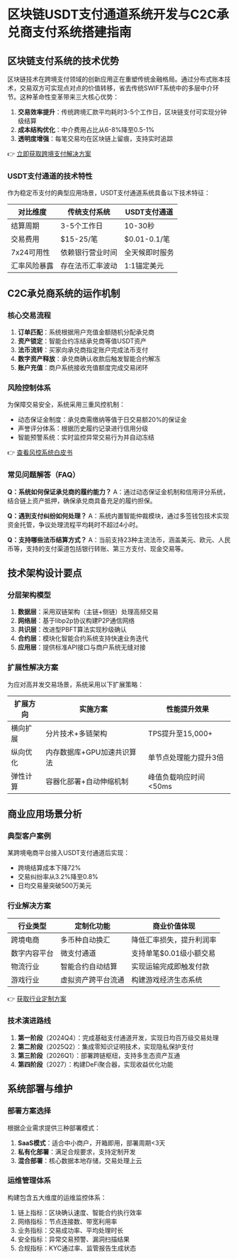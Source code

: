 # 区块链USDT支付通道系统开发与C2C承兑商支付系统搭建指南

## 区块链支付系统的技术优势

区块链技术在跨境支付领域的创新应用正在重塑传统金融格局。通过分布式账本技术，交易双方可实现点对点的价值转移，省去传统SWIFT系统中的多层中介环节。这种革命性变革带来三大核心优势：

1. **交易效率提升**：传统跨境汇款平均耗时3-5个工作日，区块链支付可实现分钟级结算
2. **成本结构优化**：中介费用占比从6-8%降至0.5-1%
3. **透明度增强**：每笔交易均在区块链上留痕，支持实时追踪

👉 [立即获取跨境支付解决方案](https://bit.ly/okx_welcome)

### USDT支付通道的技术特性

作为稳定币支付的典型应用场景，USDT支付通道系统具备以下技术特征：

| 对比维度       | 传统支付系统       | USDT支付通道       |
|----------------|--------------------|--------------------|
| 结算周期       | 3-5个工作日        | 10-30秒            |
| 交易费用       | $15-25/笔         | $0.01-0.1/笔      |
| 7x24可用性     | 依赖银行营业时间   | 全天候即时服务     |
| 汇率风险暴露   | 存在法币汇率波动   | 1:1锚定美元         |

## C2C承兑商系统的运作机制

### 核心交易流程

1. **订单匹配**：系统根据用户充值金额随机分配承兑商
2. **资产锁定**：智能合约冻结承兑商等值USDT资产
3. **法币流转**：买家向承兑商指定账户完成法币支付
4. **数字资产释放**：承兑商确认收款后触发智能合约解冻
5. **账户充值**：商户系统接收充值额度完成交易闭环

### 风险控制体系

为保障交易安全，系统采用三重风控机制：
- 动态保证金制度：承兑商需缴纳等值于日交易额20%的保证金
- 声誉评分体系：根据历史履约记录进行信用分级
- 智能预警系统：实时监控异常交易行为并自动冻结

👉 [查看风控系统白皮书](https://bit.ly/okx_welcome)

### 常见问题解答（FAQ）

**Q：系统如何保证承兑商的履约能力？**
A：通过动态保证金机制和信用评分系统，结合链上资产抵押，确保承兑商具备充足的履约担保。

**Q：遇到支付纠纷如何处理？**
A：系统内置智能仲裁模块，通过多签钱包技术实现资金托管，争议处理流程平均耗时不超过4小时。

**Q：支持哪些法币结算方式？**
A：当前支持23种主流法币，涵盖美元、欧元、人民币等，支持的支付渠道包括银行转账、第三方支付、现金交易等。

## 技术架构设计要点

### 分层架构模型

1. **数据层**：采用双链架构（主链+侧链）处理高频交易
2. **网络层**：基于libp2p协议构建P2P通信网络
3. **共识层**：改进型PBFT算法实现秒级确认
4. **合约层**：模块化智能合约系统支持快速业务迭代
5. **应用层**：提供标准API接口与商户系统无缝对接

### 扩展性解决方案

为应对高并发交易场景，系统采用以下扩展策略：

| 扩展方向     | 实施方案                     | 性能提升效果         |
|--------------|------------------------------|----------------------|
| 横向扩展     | 分片技术+多链架构            | TPS提升至15,000+     |
| 纵向优化     | 内存数据库+GPU加速共识算法   | 单节点处理能力提升3倍|
| 弹性计算     | 容器化部署+自动伸缩机制      | 峰值负载响应时间<50ms|

## 商业应用场景分析

### 典型客户案例

某跨境电商平台接入USDT支付通道后实现：
- 跨境结算成本下降72%
- 交易纠纷率从3.2%降至0.8%
- 日均交易量突破500万美元

### 行业解决方案

| 行业类型       | 定制化功能                     | 商业价值体现               |
|----------------|--------------------------------|----------------------------|
| 跨境电商       | 多币种自动换汇                 | 降低汇率损失，提升利润率   |
| 数字内容平台   | 微支付通道                     | 支持单笔$0.01级小额交易    |
| 物流行业       | 智能合约自动结算               | 实现运输完成即触发付款     |
| 游戏行业       | 虚拟资产跨平台流通             | 构建游戏经济生态系统       |

👉 [获取行业定制方案](https://bit.ly/okx_welcome)

### 技术演进路线

1. **第一阶段**（2024Q4）：完成基础支付通道开发，实现日均百万级交易处理
2. **第二阶段**（2025Q2）：集成零知识证明技术，实现隐私保护支付
3. **第三阶段**（2026Q1）：部署跨链枢纽，支持多生态资产互通
4. **第四阶段**（2027）：构建DeFi聚合器，实现收益优化功能

## 系统部署与维护

### 部署方案选择

根据企业需求提供三种部署模式：

1. **SaaS模式**：适合中小商户，开箱即用，部署周期<3天
2. **私有化部署**：满足合规要求，支持定制开发
3. **混合部署**：核心数据本地存储，交易处理上云

### 运维管理体系

构建包含五大维度的运维监控体系：
1. 链上指标：区块确认速度、智能合约执行效率
2. 网络指标：节点连接数、带宽利用率
3. 业务指标：交易成功率、平均处理时长
4. 安全指标：异常交易预警、漏洞扫描结果
5. 合规指标：KYC通过率、监管报告生成状态

